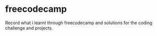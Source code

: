 # freecodecamp
Record what i learnt through freecodecamp and solutions for the coding challenge and projects.
